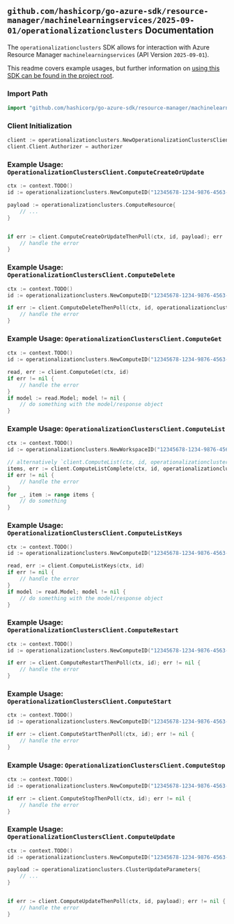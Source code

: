 
## `github.com/hashicorp/go-azure-sdk/resource-manager/machinelearningservices/2025-09-01/operationalizationclusters` Documentation

The `operationalizationclusters` SDK allows for interaction with Azure Resource Manager `machinelearningservices` (API Version `2025-09-01`).

This readme covers example usages, but further information on [using this SDK can be found in the project root](https://github.com/hashicorp/go-azure-sdk/tree/main/docs).

### Import Path

```go
import "github.com/hashicorp/go-azure-sdk/resource-manager/machinelearningservices/2025-09-01/operationalizationclusters"
```


### Client Initialization

```go
client := operationalizationclusters.NewOperationalizationClustersClientWithBaseURI("https://management.azure.com")
client.Client.Authorizer = authorizer
```


### Example Usage: `OperationalizationClustersClient.ComputeCreateOrUpdate`

```go
ctx := context.TODO()
id := operationalizationclusters.NewComputeID("12345678-1234-9876-4563-123456789012", "example-resource-group", "workspaceName", "computeName")

payload := operationalizationclusters.ComputeResource{
	// ...
}


if err := client.ComputeCreateOrUpdateThenPoll(ctx, id, payload); err != nil {
	// handle the error
}
```


### Example Usage: `OperationalizationClustersClient.ComputeDelete`

```go
ctx := context.TODO()
id := operationalizationclusters.NewComputeID("12345678-1234-9876-4563-123456789012", "example-resource-group", "workspaceName", "computeName")

if err := client.ComputeDeleteThenPoll(ctx, id, operationalizationclusters.DefaultComputeDeleteOperationOptions()); err != nil {
	// handle the error
}
```


### Example Usage: `OperationalizationClustersClient.ComputeGet`

```go
ctx := context.TODO()
id := operationalizationclusters.NewComputeID("12345678-1234-9876-4563-123456789012", "example-resource-group", "workspaceName", "computeName")

read, err := client.ComputeGet(ctx, id)
if err != nil {
	// handle the error
}
if model := read.Model; model != nil {
	// do something with the model/response object
}
```


### Example Usage: `OperationalizationClustersClient.ComputeList`

```go
ctx := context.TODO()
id := operationalizationclusters.NewWorkspaceID("12345678-1234-9876-4563-123456789012", "example-resource-group", "workspaceName")

// alternatively `client.ComputeList(ctx, id, operationalizationclusters.DefaultComputeListOperationOptions())` can be used to do batched pagination
items, err := client.ComputeListComplete(ctx, id, operationalizationclusters.DefaultComputeListOperationOptions())
if err != nil {
	// handle the error
}
for _, item := range items {
	// do something
}
```


### Example Usage: `OperationalizationClustersClient.ComputeListKeys`

```go
ctx := context.TODO()
id := operationalizationclusters.NewComputeID("12345678-1234-9876-4563-123456789012", "example-resource-group", "workspaceName", "computeName")

read, err := client.ComputeListKeys(ctx, id)
if err != nil {
	// handle the error
}
if model := read.Model; model != nil {
	// do something with the model/response object
}
```


### Example Usage: `OperationalizationClustersClient.ComputeRestart`

```go
ctx := context.TODO()
id := operationalizationclusters.NewComputeID("12345678-1234-9876-4563-123456789012", "example-resource-group", "workspaceName", "computeName")

if err := client.ComputeRestartThenPoll(ctx, id); err != nil {
	// handle the error
}
```


### Example Usage: `OperationalizationClustersClient.ComputeStart`

```go
ctx := context.TODO()
id := operationalizationclusters.NewComputeID("12345678-1234-9876-4563-123456789012", "example-resource-group", "workspaceName", "computeName")

if err := client.ComputeStartThenPoll(ctx, id); err != nil {
	// handle the error
}
```


### Example Usage: `OperationalizationClustersClient.ComputeStop`

```go
ctx := context.TODO()
id := operationalizationclusters.NewComputeID("12345678-1234-9876-4563-123456789012", "example-resource-group", "workspaceName", "computeName")

if err := client.ComputeStopThenPoll(ctx, id); err != nil {
	// handle the error
}
```


### Example Usage: `OperationalizationClustersClient.ComputeUpdate`

```go
ctx := context.TODO()
id := operationalizationclusters.NewComputeID("12345678-1234-9876-4563-123456789012", "example-resource-group", "workspaceName", "computeName")

payload := operationalizationclusters.ClusterUpdateParameters{
	// ...
}


if err := client.ComputeUpdateThenPoll(ctx, id, payload); err != nil {
	// handle the error
}
```
